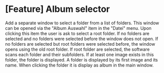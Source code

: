 # [Feature] Album selector
Add a separate window to select a folder from a list of folders.
This window can be opened via the "Album Auswahl" item in the "Datei" menu.
Upon clicking this item the user is ask to select a root folder.
If no folders are selected and no folders were selected before the window does not open.
If no folders are selected but root folders were selected before, the window opens using the old root folder.
If root folder are selected, the software scans each folder and their subfolders.
If at least one image exists in this folder, the folder is displayed.
A folder is displayed by its first image and its name.
When clicking the folder it is display as album in the main window.